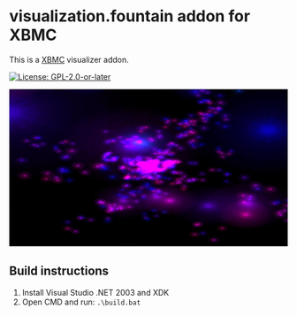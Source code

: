 # visualization.fountain addon for XBMC

This is a [XBMC](https://xbmc.tv) visualizer addon.

[![License: GPL-2.0-or-later](https://img.shields.io/badge/License-GPL%20v2+-blue.svg)](LICENSE.md)

![screenshot](https://github.com/xbmc4xbox/visualization.fountain/blob/master/visualization.fountain/resources/screenshot-01.png)

## Build instructions

1. Install Visual Studio .NET 2003 and XDK
2. Open CMD and run: `.\build.bat`